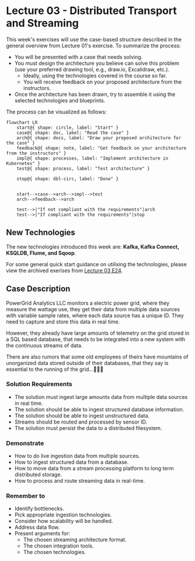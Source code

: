 # Lecture 03 - Distributed Transport and Streaming

This week's exercises will use the case-based structure described in the general overview from Lecture 01's exercise. To summarize the process:

- You will be presented with a case that needs solving.
- You must design the architecture you believe can solve this problem (use your preferred drawing tool, e.g., draw.io, Excalidraw, etc.).
  - Ideally, using the technologies covered in the course so far.
  - You will receive feedback on your proposed architecture from the instructors.
- Once the architecture has been drawn, try to assemble it using the selected technologies and blueprints.

The process can be visualized as follows:

```mermaid
flowchart LR
    start@{ shape: circle, label: "Start" }
    case@{ shape: doc, label: "Read the case" }
    arch@{ shape: docs, label: "Draw your proposed architecture for the case" }
    feedback@{ shape: note, label: "Get feedback on your architecture from the instructors" }
    impl@{ shape: processes, label: "Implement architecture in Kubernetes" }
    test@{ shape: process, label: "Test architecture" }

    stop@{ shape: dbl-circ, label: "Done" }


    start-->case-->arch-->impl-->test
    arch-->feedback-->arch

    test-->|"If not compliant with the requirements"|arch
    test-->|"If compliant with the requirements"|stop
```

## New Technologies

The new technologies introduced this week are: **Kafka, Kafka Connect, KSQLDB, Flume, and Sqoop**.

For some general quick start guidance on utilising the technologies, please view the archived exerises from [Lecture 03 E24](https://github.com/JakobHviidBDDST/BigDataCourseExercises/tree/main/archive/E24/03).

## Case Description

PowerGrid Analytics LLC monitors a electric power grid, where they measure the wattage use, they get their data from multiple data sources with variable sample rates, where each data source has a unique ID. They need to capture and store this data in real time.

However, they already have large amounts of telemetry on the grid stored in a SQL based database, that needs to be integrated into a new system with the continuous streams of data.

There are also rumors that some old employees of theirs have mountains of unorganized data stored outside of their databases, that they say is essential to the running of the grid...👷🏽‍♂️

### Solution Requirements

- The solution must ingest large amounts data from multiple data sources in real time.
- The solution should be able to ingest structured database information.
- The solution should be able to ingest unstructured data.
- Streams should be routed and processed by sensor ID.
- The solution must persist the data to a distributed filesystem.

### Demonstrate

- How to do live ingestion data from multiple sources.
- How to ingest structured data from a database.
- How to move data from a stream processing platform to long term distributed storage.
- How to process and route streaming data in real-time.

### Remember to

- Identify bottlenecks.
- Pick appropriate ingestion technologies.
- Consider how scalability will be handled.
- Address data flow.
- Present arguments for:
  - The chosen streaming architecture format.
  - The chosen integration tools.
  - The chosen technologies.
